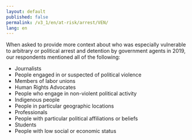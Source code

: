 ```yaml
---
layout: default
published: false
permalink: /v3_1/en/at-risk/arrest/VEN/
lang: en
---
```


When asked to provide more context about who was especially vulnerable to arbitrary or political arrest and detention by government agents in 2019, our respondents mentioned all of the following:
-	Journalists
-	People engaged in or suspected of political violence
-	Members of labor unions
-	Human Rights Advocates
-	People who engage in non-violent political activity
-	Indigenous people
-	People in particular geographic locations
-	Professionals
-	People with particular political affiliations or beliefs
-	Students
-	People with low social or economic status

